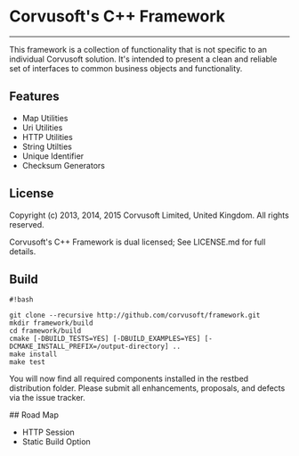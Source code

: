 # Corvusoft's C++ Framework

----------

This framework is a collection of functionality that is not specific to an individual Corvusoft solution. It's intended to present a clean and reliable set of interfaces to common business objects and functionality.

## Features

 - Map Utilities
 - Uri Utilities
 - HTTP Utilities
 - String Utilties
 - Unique Identifier
 - Checksum Generators

## License

Copyright (c) 2013, 2014, 2015 Corvusoft Limited, United Kingdom. All rights reserved.

Corvusoft's C++ Framework is dual licensed; See LICENSE.md for full details.

## Build

```
#!bash

git clone --recursive http://github.com/corvusoft/framework.git
mkdir framework/build
cd framework/build
cmake [-DBUILD_TESTS=YES] [-DBUILD_EXAMPLES=YES] [-DCMAKE_INSTALL_PREFIX=/output-directory] ..
make install
make test
```

You will now find all required components installed in the restbed distribution folder.  Please submit all enhancements, proposals, and defects via the issue tracker.

## Road Map
 
 - HTTP Session
 - Static Build Option